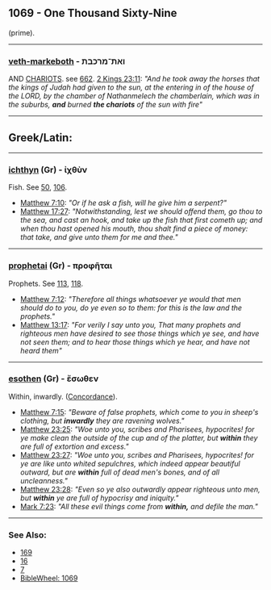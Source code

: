 ## 1069 - One Thousand Sixty-Nine
(prime).

---

### [veth-markeboth](/keys/VATh-MRKBTh) - ואת־מרכבת
AND [CHARIOTS](/keys/MRKBTh). see [662](662). [2 Kings 23:11](https://biblehub.com/2_kings/23-11.htm): *"And he took away the horses that the kings of Judah had given to the sun, at the entering in of the house of the LORD, by the chamber of Nathanmelech the chamberlain, which was in the suburbs, **and** burned **the chariots** of the sun with fire"*

---

## Greek/Latin:

---

### [ichthyn](/greek?word=ichthun) (Gr) - ἰχθὺν
Fish. See [50](50), [106](106).

- [Matthew 7:10](https://biblehub.com/matthew/7-10.htm): *"Or if he ask a fish, will he give him a serpent?"*
- [Matthew 17:27](https://biblehub.com/matthew/17-27.htm): *"Notwithstanding, lest we should offend them, go thou to the sea, and cast an hook, and take up the fish that first cometh up; and when thou hast opened his mouth, thou shalt find a piece of money: that take, and give unto them for me and thee."*

---

### [prophetai](/greek?word=prophetai) (Gr) - προφῆται
Prophets. See [113](113), [118](118).

- [Matthew 7:12](https://biblehub.com/matthew/7-12.htm): *"Therefore all things whatsoever ye would that men should do to you, do ye even so to them: for this is the law and the prophets."*
- [Matthew 13:17](https://biblehub.com/matthew/13-17.htm): *"For verily I say unto you, That many prophets and righteous men have desired to see those things which ye see, and have not seen them; and to hear those things which ye hear, and have not heard them"*

---

### [esothen](/greek?word=esOthen) (Gr) - ἔσωθεν
Within, inwardly. ([Concordance](https://biblehub.com/greek/eso_then_2081.htm)).

- [Matthew 7:15](https://biblehub.com/matthew/7-15.htm): *"Beware of false prophets, which come to you in sheep's clothing, but **inwardly** they are ravening wolves."*
- [Matthew 23:25](https://biblehub.com/matthew/23-25.htm): *"Woe unto you, scribes and Pharisees, hypocrites! for ye make clean the outside of the cup and of the platter, but **within** they are full of extortion and excess."*
- [Matthew 23:27](https://biblehub.com/matthew/23-27.htm): *"Woe unto you, scribes and Pharisees, hypocrites! for ye are like unto whited sepulchres, which indeed appear beautiful outward, but are **within** full of dead men's bones, and of all uncleanness."*
- [Matthew 23:28](https://biblehub.com/matthew/23-28.htm): *"Even so ye also outwardly appear righteous unto men, but **within** ye are full of hypocrisy and iniquity."*
- [Mark 7:23](https://biblehub.com/mark/7-23.htm): *"All these evil things come from **within,** and defile the man."*

---

### See Also:
- [169](169)
- [16](16)
- [7](7)
- [BibleWheel: 1069](https://www.biblewheel.com//GR/GR_Database.php?SearchBy_Gematria=1069)
